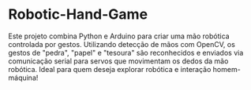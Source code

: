 # Robotic-Hand-Game
Este projeto combina Python e Arduino para criar uma mão robótica controlada por gestos. Utilizando detecção de mãos com OpenCV, os gestos de "pedra", "papel" e "tesoura" são reconhecidos e enviados via comunicação serial para servos que movimentam os dedos da mão robótica. Ideal para quem deseja explorar robótica e interação homem-máquina!
